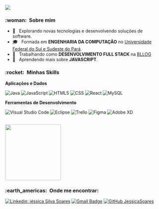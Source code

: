 
![](https://komarev.com/ghpvc/?username=VanessaSwerts&color=006bed)

<h3> :woman: &nbsp;Sobre mim </h3>

- 🤔 &nbsp; Explorando novas tecnologias e desenvolvendo soluções de software.
- 🎓 &nbsp; Formada em **ENGENHARIA DA COMPUTAÇÃO** no <a href="link da sua faculdade">Universidade Federal do Sul e Sudeste do Pará</a>.
- 💼 &nbsp; Trabalhando como **DESENVOLVIMENTO FULL STACK** na <a href="LINK DA EMPRESA">BLLOG</a>
- 🌱 &nbsp; Aprendendo mais sobre **JAVASCRIPT**.

<h3> :rocket: &nbsp;Minhas Skills </h3>

**Aplicações e Dados**

  ![Java](https://img.shields.io/badge/-Java-333333?style=flat&logo=Java&logoColor=007396)
  ![JavaScript](https://img.shields.io/badge/-JavaScript-333333?style=flat&logo=javascript)
  ![HTML5](https://img.shields.io/badge/-HTML5-333333?style=flat&logo=HTML5)
  ![CSS](https://img.shields.io/badge/-CSS-333333?style=flat&logo=CSS3&logoColor=1572B6)
  ![React](https://img.shields.io/badge/-React-333333?style=flat&logo=react)
  ![MySQL](https://img.shields.io/badge/-MySQL-333333?style=flat&logo=mysql)

**Ferramentas de Desenvolvimento**

  ![Visual Studio Code](https://img.shields.io/badge/-Visual%20Studio%20Code-333333?style=flat&logo=visual-studio-code&logoColor=007ACC)
  ![Eclipse](https://img.shields.io/badge/-Eclipse-333333?style=flat&logo=eclipse-ide&logoColor=2C2255)
  ![Trello](https://img.shields.io/badge/-Trello-333333?style=flat&logo=trello&logoColor=007ACC)
  ![Figma](https://img.shields.io/badge/-Figma-333333?style=flat&logo=figma&logoColor=007ACC)
  ![Adobe XD](https://img.shields.io/badge/-Adobe%20XD-333333?style=flat&logo=adobe-xd&logoColor=007ACC)

<br/>

<a href="https://github.com/JessicaSoares">
  <img height="180em" src="https://github-readme-stats.vercel.app/api?username=VanessaSwerts&theme=dracula&show_icons=true" />
</a>

<br/>

<h3> :earth_americas: &nbsp;Onde me encontrar: </h3> 

[![Linkedin: jéssica Silva Soares](https://img.shields.io/badge/-USERNAME-blue?style=flat-square&logo=Linkedin&logoColor=white&link=https://www.linkedin.com/in/j%C3%A9ssica-silva-soares-5ba92194)](https://www.linkedin.com/in/j%C3%A9ssica-silva-soares-5ba92194/)
[![Gmail Badge](https://img.shields.io/badge/-seuemail@email.com-006bed?style=flat-square&logo=Gmail&logoColor=white&link=mailto:jessicassoarez@gmail.com)](mailto:jessicassoarez@gmail.com)
[![GitHub JessicaSoares]( https://img.shields.io/github/followers/VanessaSwerts?label=follow&style=social)](https://github.com/JessicaSoares)

